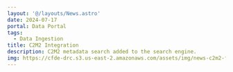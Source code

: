 ```yaml
---
layout: '@/layouts/News.astro'
date: 2024-07-17
portal: Data Portal
tags:
  - Data Ingestion
title: C2M2 Integration
description: C2M2 metadata search added to the search engine.
img: https://cfde-drc.s3.us-east-2.amazonaws.com/assets/img/news-c2m2-filter.png
---
```

